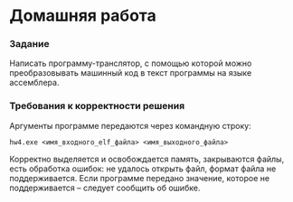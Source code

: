 # Домашняя работа

### Задание
Написать программу-транслятор, с помощью которой можно
преобразовывать машинный код в текст программы на языке
ассемблера.


### Требования к корректности решения
Аргументы программе передаются через командную строку:

```
hw4.exe <имя_входного_elf_файла> <имя_выходного_файла>
```

Корректно выделяется и освобождается память, закрываются файлы,
есть обработка ошибок: не удалось открыть файл, формат файла не
поддерживается.
Если программе передано значение, которое не поддерживается –
следует сообщить об ошибке.



